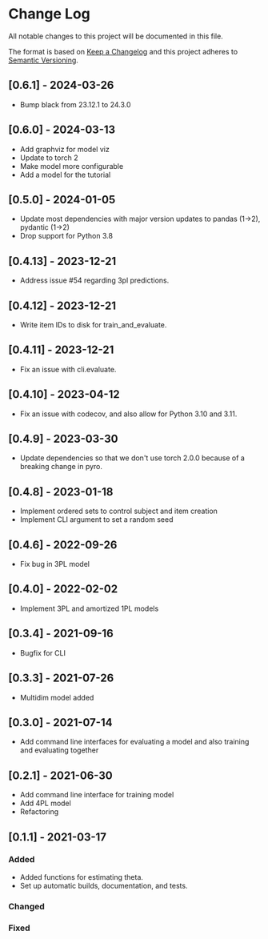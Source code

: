 # Change Log
All notable changes to this project will be documented in this file.
 
The format is based on [Keep a Changelog](http://keepachangelog.com/)
and this project adheres to [Semantic Versioning](http://semver.org/).

## [0.6.1] - 2024-03-26

- Bump black from 23.12.1 to 24.3.0

## [0.6.0] - 2024-03-13

- Add graphviz for model viz
- Update to torch 2
- Make model more configurable
- Add a model for the tutorial

## [0.5.0] - 2024-01-05

- Update most dependencies with major version updates to pandas (1->2), pydantic (1->2)
- Drop support for Python 3.8

## [0.4.13] - 2023-12-21

- Address issue #54 regarding 3pl predictions. 

## [0.4.12] - 2023-12-21

- Write item IDs to disk for train_and_evaluate. 

## [0.4.11] - 2023-12-21

- Fix an issue with cli.evaluate.

## [0.4.10] - 2023-04-12

- Fix an issue with codecov, and also allow for Python 3.10 and 3.11.

## [0.4.9] - 2023-03-30

- Update dependencies so that we don't use torch 2.0.0 because of a breaking change in pyro.

## [0.4.8] - 2023-01-18

- Implement ordered sets to control subject and item creation
- Implement CLI argument to set a random seed

## [0.4.6] - 2022-09-26

- Fix bug in 3PL model

## [0.4.0] - 2022-02-02

- Implement 3PL and amortized 1PL models

## [0.3.4] - 2021-09-16

- Bugfix for CLI

## [0.3.3] - 2021-07-26

- Multidim model added

## [0.3.0] - 2021-07-14

- Add command line interfaces for evaluating a model and also training and evaluating together

## [0.2.1] - 2021-06-30

- Add command line interface for training model 
- Add 4PL model 
- Refactoring 

## [0.1.1] - 2021-03-17
 
### Added

- Added functions for estimating theta.
- Set up automatic builds, documentation, and tests.
    
### Changed
 
### Fixed
 
